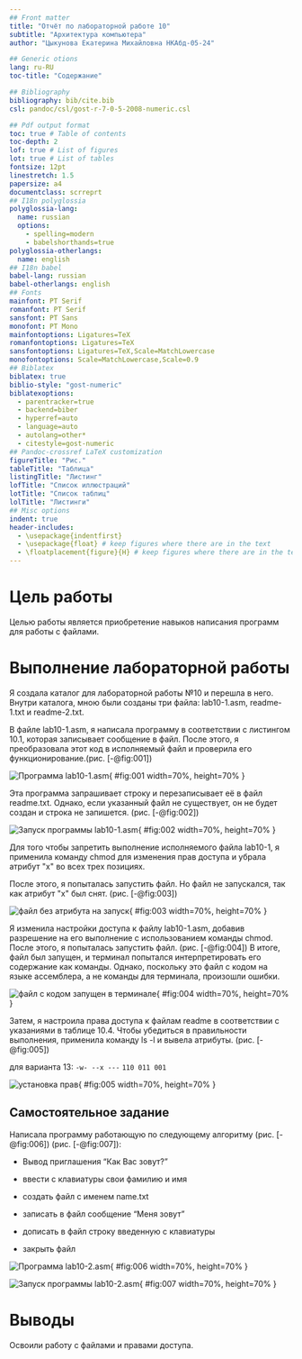 ```yaml
---
## Front matter
title: "Отчёт по лабораторной работе 10"
subtitle: "Архитектура компьютера"
author: "Цыкунова Екатерина Михайловна НКАбд-05-24"

## Generic otions
lang: ru-RU
toc-title: "Содержание"

## Bibliography
bibliography: bib/cite.bib
csl: pandoc/csl/gost-r-7-0-5-2008-numeric.csl

## Pdf output format
toc: true # Table of contents
toc-depth: 2
lof: true # List of figures
lot: true # List of tables
fontsize: 12pt
linestretch: 1.5
papersize: a4
documentclass: scrreprt
## I18n polyglossia
polyglossia-lang:
  name: russian
  options:
	- spelling=modern
	- babelshorthands=true
polyglossia-otherlangs:
  name: english
## I18n babel
babel-lang: russian
babel-otherlangs: english
## Fonts
mainfont: PT Serif
romanfont: PT Serif
sansfont: PT Sans
monofont: PT Mono
mainfontoptions: Ligatures=TeX
romanfontoptions: Ligatures=TeX
sansfontoptions: Ligatures=TeX,Scale=MatchLowercase
monofontoptions: Scale=MatchLowercase,Scale=0.9
## Biblatex
biblatex: true
biblio-style: "gost-numeric"
biblatexoptions:
  - parentracker=true
  - backend=biber
  - hyperref=auto
  - language=auto
  - autolang=other*
  - citestyle=gost-numeric
## Pandoc-crossref LaTeX customization
figureTitle: "Рис."
tableTitle: "Таблица"
listingTitle: "Листинг"
lofTitle: "Список иллюстраций"
lotTitle: "Список таблиц"
lolTitle: "Листинги"
## Misc options
indent: true
header-includes:
  - \usepackage{indentfirst}
  - \usepackage{float} # keep figures where there are in the text
  - \floatplacement{figure}{H} # keep figures where there are in the text
---
```


# Цель работы

Целью работы является приобретение навыков написания программ для работы с файлами.

# Выполнение лабораторной работы

Я создала каталог для лабораторной работы №10 и перешла в него. 
Внутри каталога, мною были созданы три файла: lab10-1.asm, readme-1.txt и readme-2.txt. 

В файле lab10-1.asm, я написала программу в соответствии с листингом 10.1, 
которая записывает сообщение в файл. 
После этого, я преобразовала этот код в исполняемый файл 
и проверила его функционирование.(рис. [-@fig:001]) 

![Программа lab10-1.asm](image/01.png){ #fig:001 width=70%, height=70% }

Эта программа запрашивает строку и перезаписывает её в файл readme.txt. 
Однако, если указанный файл не существует, он не будет создан и строка не запишется.
(рис. [-@fig:002])

![Запуск программы lab10-1.asm](image/02.png){ #fig:002 width=70%, height=70% }

Для того чтобы запретить выполнение исполняемого файла lab10-1, 
я применила команду chmod для изменения прав доступа и убрала атрибут "x" во 
всех трех позициях. 

После этого, я попыталась запустить файл. 
Но файл не запускался, так как атрибут "x" был снят. (рис. [-@fig:003])

![файл без атрибута на запуск](image/03.png){ #fig:003 width=70%, height=70% }

Я изменила настройки доступа к файлу lab10-1.asm, добавив разрешение на его 
выполнение с использованием команды chmod. После этого, я попыталась запустить 
файл. (рис. [-@fig:004]) В итоге, файл был запущен, и терминал попытался 
интерпретировать его содержание как команды. Однако, поскольку это 
файл с кодом на языке ассемблера, а не команды для терминала, произошли ошибки. 

![файл с кодом запущен в терминале](image/04.png){ #fig:004 width=70%, height=70% }

Затем, я настроила права доступа к файлам readme в соответствии с указаниями 
в таблице 10.4. Чтобы убедиться в правильности выполнения, применила команду 
ls -l и вывела атрибуты. (рис. [-@fig:005])

для варианта 13: ```-w- --x ---``` ```110 011 001```

![установка прав](image/05.png){ #fig:005 width=70%, height=70% }

## Самостоятельное задание

Написала программу работающую по следующему алгоритму (рис. [-@fig:006]) (рис. [-@fig:007]):

- Вывод приглашения “Как Вас зовут?”

- ввести с клавиатуры свои фамилию и имя

- создать файл с именем name.txt

- записать в файл сообщение “Меня зовут”

- дописать в файл строку введенную с клавиатуры

- закрыть файл

![Программа lab10-2.asm](image/06.png){ #fig:006 width=70%, height=70% }

![Запуск программы lab10-2.asm](image/07.png){ #fig:007 width=70%, height=70% }

# Выводы

Освоили работy с файлами и правами доступа.